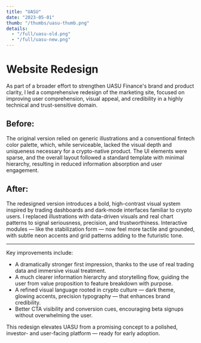 ```yaml
---
title: "UASU"
date: "2023-05-01"
thumb: "/thumbs/uasu-thumb.png"
details:
  - "/full/uasu-old.png"
  - "/full/uasu-new.png"
---
```


# Website Redesign

As part of a broader effort to strengthen UASU Finance's brand and product clarity, I led a comprehensive redesign of the marketing site, focused on improving user comprehension, visual appeal, and credibility in a highly technical and trust-sensitive domain.

## Before:

The original version relied on generic illustrations and a conventional fintech color palette, which, while serviceable, lacked the visual depth and uniqueness necessary for a crypto-native product. The UI elements were sparse, and the overall layout followed a standard template with minimal hierarchy, resulting in reduced information absorption and user engagement.

## After:

The redesigned version introduces a bold, high-contrast visual system inspired by trading dashboards and dark-mode interfaces familiar to crypto users. I replaced illustrations with data-driven visuals and real chart patterns to signal seriousness, precision, and trustworthiness. Interactive modules — like the stabilization form — now feel more tactile and grounded, with subtle neon accents and grid patterns adding to the futuristic tone.

---

Key improvements include:

- A dramatically stronger first impression, thanks to the use of real trading data and immersive visual treatment.
- A much clearer information hierarchy and storytelling flow, guiding the user from value proposition to feature breakdown with purpose.
- A refined visual language rooted in crypto culture — dark theme, glowing accents, precision typography — that enhances brand credibility.
- Better CTA visibility and conversion cues, encouraging beta signups without overwhelming the user.

This redesign elevates UASU from a promising concept to a polished, investor- and user-facing platform — ready for early adoption.
